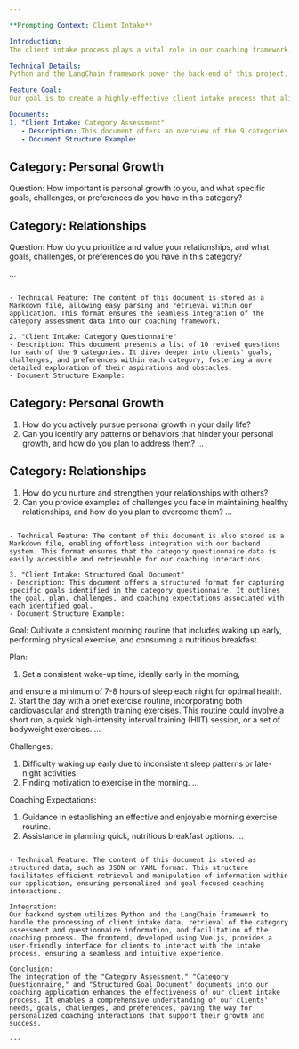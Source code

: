 ```yaml
---

**Prompting Context: Client Intake**

Introduction:
The client intake process plays a vital role in our coaching framework, enabling us to gain a deep understanding of our clients' needs, goals, challenges, and preferences. This document provides an overview of our approach and the technical details involved in creating a highly-effective client intake process.

Technical Details:
Python and the LangChain framework power the back-end of this project. Python's flexibility, robustness, and wide usage within the AI community make it an ideal choice. The LangChain framework provides efficient language processing capabilities that enhance the client intake experience. On the front-end, we utilize Vue.js, a modern framework known for its ease of use, rapid development potential, and exceptional user interfaces.  However, a UI will not be added until the very end of the project, in the interim having a CLI tool to interact with Python will be the solution.

Feature Goal:
Our goal is to create a highly-effective client intake process that aligns seamlessly with our coaching framework. By comprehensively understanding our clients' needs, goals, challenges, and preferences, we can provide personalized and impactful coaching experiences. This feature will facilitate deep insights into clients' aspirations and obstacles, enabling targeted support and empowering their growth.

Documents:
1. "Client Intake: Category Assessment"
   - Description: This document offers an overview of the 9 categories that serve as the foundation of our client intake process. Each category is accompanied by a single question that elicits information on the client's emphasis, value, goals, challenges, or preferences within that category.
   - Document Structure Example:

   ```
   ## Category: Personal Growth

   Question: How important is personal growth to you, and what specific goals, challenges, or preferences do you have in this category?

   ## Category: Relationships

   Question: How do you prioritize and value your relationships, and what goals, challenges, or preferences do you have in this category?

   ...
   ```

   - Technical Feature: The content of this document is stored as a Markdown file, allowing easy parsing and retrieval within our application. This format ensures the seamless integration of the category assessment data into our coaching framework.

2. "Client Intake: Category Questionnaire"
   - Description: This document presents a list of 10 revised questions for each of the 9 categories. It dives deeper into clients' goals, challenges, and preferences within each category, fostering a more detailed exploration of their aspirations and obstacles.
   - Document Structure Example:

   ```
   ## Category: Personal Growth

   1. How do you actively pursue personal growth in your daily life?
   2. Can you identify any patterns or behaviors that hinder your personal growth, and how do you plan to address them?
   ...

   ## Category: Relationships

   1. How do you nurture and strengthen your relationships with others?
   2. Can you provide examples of challenges you face in maintaining healthy relationships, and how do you plan to overcome them?
   ...
   ```

   - Technical Feature: The content of this document is also stored as a Markdown file, enabling effortless integration with our backend system. This format ensures that the category questionnaire data is easily accessible and retrievable for our coaching interactions.

3. "Client Intake: Structured Goal Document"
   - Description: This document offers a structured format for capturing specific goals identified in the category questionnaire. It outlines the goal, plan, challenges, and coaching expectations associated with each identified goal.
   - Document Structure Example:

   ```
   Goal: Cultivate a consistent morning routine that includes waking up early, performing physical exercise, and consuming a nutritious breakfast.

   Plan:
   1. Set a consistent wake-up time, ideally early in the morning,

 and ensure a minimum of 7-8 hours of sleep each night for optimal health.
   2. Start the day with a brief exercise routine, incorporating both cardiovascular and strength training exercises. This routine could involve a short run, a quick high-intensity interval training (HIIT) session, or a set of bodyweight exercises.
   ...

   Challenges:
   1. Difficulty waking up early due to inconsistent sleep patterns or late-night activities.
   2. Finding motivation to exercise in the morning.
   ...

   Coaching Expectations:
   1. Guidance in establishing an effective and enjoyable morning exercise routine.
   2. Assistance in planning quick, nutritious breakfast options.
   ...
   ```

   - Technical Feature: The content of this document is stored as structured data, such as JSON or YAML format. This structure facilitates efficient retrieval and manipulation of information within our application, ensuring personalized and goal-focused coaching interactions.

Integration:
Our backend system utilizes Python and the LangChain framework to handle the processing of client intake data, retrieval of the category assessment and questionnaire information, and facilitation of the coaching process. The frontend, developed using Vue.js, provides a user-friendly interface for clients to interact with the intake process, ensuring a seamless and intuitive experience.

Conclusion:
The integration of the "Category Assessment," "Category Questionnaire," and "Structured Goal Document" documents into our coaching application enhances the effectiveness of our client intake process. It enables a comprehensive understanding of our clients' needs, goals, challenges, and preferences, paving the way for personalized coaching interactions that support their growth and success.

---
```



